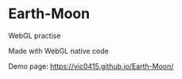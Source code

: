 # Earth-Moon
WebGL practise

Made with WebGL native code

Demo page: https://vic0415.github.io/Earth-Moon/

